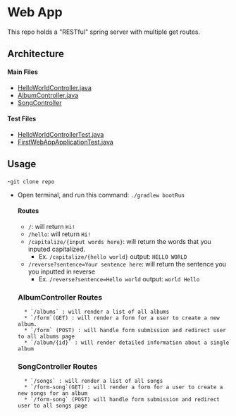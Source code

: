# Web App
This repo holds a "RESTful" spring server with multiple get routes.

## Architecture

#### Main Files
  * [HelloWorldController.java](./src/main/java/com/hackley/mydomain/firstWebApp/HelloWorldController.java)
  * [AlbumController.java](./src/main/java/com/hackley/mydomain/firstWebApp/Controller/AlbumController.java)
  * [SongController](./src/main/java/com/hackley/mydomain/firstWebApp/Controller/SongController.java)
  
#### Test Files
  * [HelloWorldControllerTest.java](./src/test/java/com/hackley/mydomain/firstWebApp/HelloWorldControllerTest.java)
  * [FirstWebAppApplicationTest.java](./src/test/java/com/hackley/mydomain/firstWebApp/FirstWebAppApplicationTest.java)

## Usage
-`git clone repo`
- Open terminal, and run this command: `./gradlew bootRun`
  
  #### Routes
  * `/`: will return `Hi!`
  * `/hello`: will return `Hi!`
  * `/capitalize/{input words here}`: will return  the words that you inputed capitalized. 
      * Ex. `/capitalize/{hello world}`       output: `HELLO WORLD`
  * `/reverse?sentence=Your sentence here`: will return the sentence you you inputted in reverse
      * Ex. `/reverse?sentence=Hello world` output: `world Hello`


   ### AlbumController Routes
        * `/albums` : will render a list of all albums
        * `/form`(GET) : will render a form for a user to create a new album.
        * `/form` (POST) : will handle form submission and redirect user to all albums page
        * `/album/{id}` : will render detailed information about a single album

     ### SongController Routes
        * `/songs` : will render a list of all songs
        * `/form-song`(GET) : will render a form for a user to create a new songs for an album
        * `/form-song` (POST) will handle form submission and redirect user to all songs page